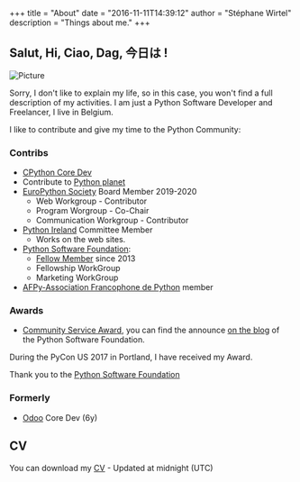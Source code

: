 +++
title = "About"
date = "2016-11-11T14:39:12"
author = "Stéphane Wirtel"
description = "Things about me."
+++

## Salut, Hi, Ciao, Dag, 今日は !

![Picture](https://github.com/matrixise.png)

Sorry, I don't like to explain my life, so in this case, you won't find a full description of my activities. I am just a Python Software Developer and Freelancer, I live in Belgium.

I like to contribute and give my time to the Python Community:

### Contribs

* [CPython Core Dev](https://www.python.org)
* Contribute to [Python planet](https://planet.python.org)
* [EuroPython Society](https://www.europython-society.org/) Board Member 2019-2020
  * Web Workgroup - Contributor
  * Program Worgroup - Co-Chair
  * Communication Workgroup - Contributor
* [Python Ireland](https://www.python.ie) Committee Member
  * Works on the web sites.
* [Python Software Foundation](https://www.python.org/psf):
    * [Fellow Member](https://www.python.org/psf/members/) since 2013
    * Fellowship WorkGroup
    * Marketing WorkGroup
* [AFPy-Association Francophone de Python](https://www.afpy.org) member

### Awards

* [Community Service Award](https://www.python.org/community/awards/psf-awards/#june-2016), you can find the announce [on the
blog](http://pyfound.blogspot.be/2016/08/in-beginning-there-was-one-python-group.html) of the Python Software Foundation.

During the PyCon US 2017 in Portland, I have received my Award. 

Thank you to the [Python Software Foundation](https://www.python.org/psf)

### Formerly

* [Odoo](https://www.odoo.com) Core Dev (6y)

## CV

You can download my [CV](https://public-mgxio.s3.eu-west-3.amazonaws.com/wirtel.be/StephaneWirtel.pdf) - Updated at midnight (UTC) 
